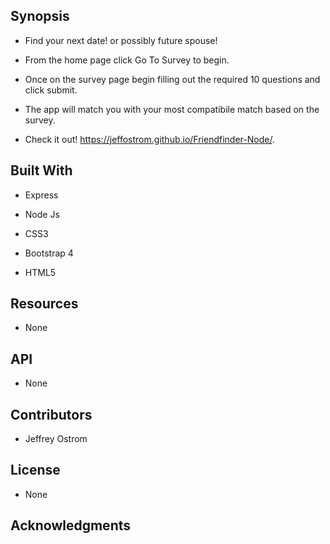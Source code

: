 
Synopsis
-------------------------------------------------------------------------------------

- Find your next date! or possibly future spouse! 

- From the home page click Go To Survey to begin. 

- Once on the survey page begin filling out the required 10 questions and click submit.

- The app will match you with your most compatibile match based on the survey.

- Check it out! https://jeffostrom.github.io/Friendfinder-Node/.

Built With
-------------------------------------------------------------------------------------

- Express

- Node Js

- CSS3

- Bootstrap 4

- HTML5 

Resources
-------------------------------------------------------------------------------------

- None

API
-------------------------------------------------------------------------------------

- None 

Contributors
-------------------------------------------------------------------------------------

- Jeffrey Ostrom

License
-------------------------------------------------------------------------------------

- None

Acknowledgments
-------------------------------------------------------------------------------------

